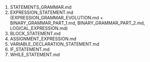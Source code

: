 1. STATEMENTS_GRAMMAR.md
2. EXPRESSION_STATEMENT.md (EXPRESSION_GRAMMAR_EVOLUTION.md + BINARY_GRAMMAR_PART_1.md, BINARY_GRAMMAR_PART_2.md, LOGICAL_EXPRESSION.md)
3. BLOCK_STATEMENT.md
4. ASSIGNMENT_EXPRESSION.md
5. VARIABLE_DECLARATION_STATEMENT.md
6. IF_STATEMENT.md
7. WHILE_STATEMENT.md
